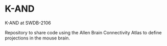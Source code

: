 # K-AND
K-AND at SWDB-2106

Repository to share code using the Allen Brain Connectivity Atlas to define projections in the mouse brain. 
